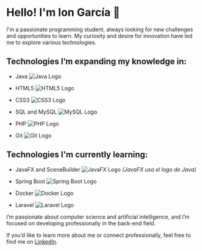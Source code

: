 # Hello! I'm Ion García 👋

I'm a passionate programming student, always looking for new challenges and opportunities to learn. My curiosity and desire for innovation have led me to explore various technologies.

## Technologies I’m expanding my knowledge in:

- Java  ![Java Logo](https://cdn.jsdelivr.net/gh/devicons/devicon/icons/java/java-original.svg?size=30)

- HTML5  ![HTML5 Logo](https://cdn.jsdelivr.net/gh/devicons/devicon/icons/html5/html5-original.svg?size=30)

- CSS3  ![CSS3 Logo](https://cdn.jsdelivr.net/gh/devicons/devicon/icons/css3/css3-original.svg?size=30)

- SQL and MySQL  ![MySQL Logo](https://cdn.jsdelivr.net/gh/devicons/devicon/icons/mysql/mysql-original.svg?size=30)

- PHP  ![PHP Logo](https://cdn.jsdelivr.net/gh/devicons/devicon/icons/php/php-original.svg?size=30)

- Git  ![Git Logo](https://cdn.jsdelivr.net/gh/devicons/devicon/icons/git/git-original.svg?size=30)

## Technologies I'm currently learning:

- JavaFX and SceneBuilder  ![JavaFX Logo](https://cdn.jsdelivr.net/gh/devicons/devicon/icons/java/java-original.svg?size=30) *(JavaFX usa el logo de Java)*

- Spring Boot  ![Spring Boot Logo](https://cdn.jsdelivr.net/gh/devicons/devicon/icons/spring/spring-original.svg?size=30)

- Docker  ![Docker Logo](https://cdn.jsdelivr.net/gh/devicons/devicon/icons/docker/docker-original.svg?size=30)

- Laravel  ![Laravel Logo](https://cdn.jsdelivr.net/gh/devicons/devicon/icons/laravel/laravel-plain.svg?size=30)

I’m passionate about computer science and artificial intelligence, and I’m focused on developing professionally in the back-end field.

If you’d like to learn more about me or connect professionally, feel free to find me on [LinkedIn](https://www.linkedin.com/in/ion-garc%C3%ADa-rodr%C3%ADguez-b278502b4/).
